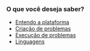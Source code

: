 ### O que você deseja saber?

* [Entendo a plataforma](/docs/concept/concept.md)
* [Criação de problemas](/docs/problems/creating/creating.md)
* [Execução de problemas](/docs/problems/executing/execution.md)
* [Linguagens](/docs/languages/smalg-javascript.md)
